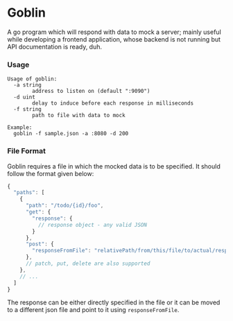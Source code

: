 # Goblin

A go program which will respond with data to mock a server; mainly useful while developing a frontend application, whose backend is not running but API documentation is ready, duh.

### Usage

```
Usage of goblin:
  -a string
        address to listen on (default ":9090")
  -d uint
        delay to induce before each response in milliseconds
  -f string
        path to file with data to mock

Example:
  goblin -f sample.json -a :8080 -d 200
```

### File Format

Goblin requires a file in which the mocked data is to be specified. It should follow the format given below:

```js
{
  "paths": [
    {
      "path": "/todo/{id}/foo",
      "get": {
        "response": {
          // response object - any valid JSON
        }
      },
      "post": {
        "responseFromFile": "relativePath/from/this/file/to/actual/responseFile.json"
      },
      // patch, put, delete are also supported
    },
    // ...
  ]
}
```
The response can be either directly specified in the file or it can be moved to a different json file and point to it using `responseFromFile`.
